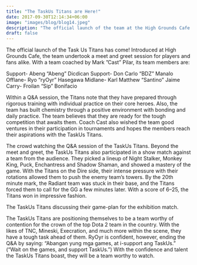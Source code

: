 ```yaml
---
title: "The TaskUs Titans are Here!"
date: 2017-09-30T12:14:34+06:00
image: "images/blog/blog14.jpeg"
description: "The official launch of the team at the High Grounds Cafe."
draft: false
---
```


The official launch of the Task Us Titans has come! Introduced at High Grounds Cafe, the team undertook a meet and greet session for players and fans alike. With a team coached by Mark ”Cast” Pilar, its team members are:

Support- Abeng “Abeng” Dicdican
Support- Don Carlo “BDZ” Manalo
Offlane- Ryo “ryOyr” Hasegawa
Midlane- Karl Matthew “Santino” Jaime
Carry- Froilan “Sip” Bonifacio

Within a Q&A session, the Titans note that they have prepared through rigorous training with individual practice on their core heroes. Also, the team has built chemistry through a positive environment with bonding and daily practice. The team believes that they are ready for the tough competition that awaits them. Coach Cast also wished the team good ventures in their participation in tournaments and hopes the members reach their aspirations with the TaskUs Titans.

The crowd watching the Q&A session of the TaskUs Titans.
Beyond the meet and greet, the TaskUs Titans also participated in a show match against a team from the audience. They picked a lineup of Night Stalker, Monkey King, Puck, Enchantress and Shadow Shaman, and showed a mastery of the game. With the Titans on the Dire side, their intense pressure with their rotations allowed them to push the enemy team’s towers. By the 20th minute mark, the Radiant team was stuck in their base, and the Titans forced them to call for the GG a few minutes later. With a score of 6–25, the Titans won in impressive fashion.

The TaskUs Titans discussing their game-plan for the exhibition match.

The TaskUs Titans are positioning themselves to be a team worthy of contention for the crown of the top Dota 2 team in the country. With the likes of TNC, Mineski, Execration, and much more within the scene, they have a tough task ahead of them. RyOyr is confident, however, ending the Q&A by saying: “Abangan yung mga games, at i-support ang TaskUs.” (“Wait on the games, and support TaskUs.”) With the confidence and talent the TaskUs Titans boast, they will be a team worthy to watch.
